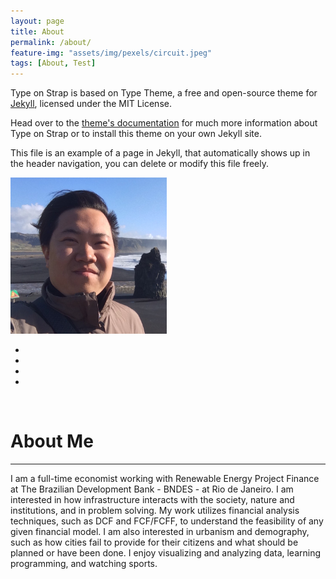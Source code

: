 ```yaml
---
layout: page
title: About
permalink: /about/
feature-img: "assets/img/pexels/circuit.jpeg"
tags: [About, Test]
---
```


Type on Strap is based on Type Theme, a free and open-source theme for [Jekyll](http://jekyllrb.com/), licensed under the MIT License.

Head over to the [theme's documentation](https://github.io/sylhare/Type-on-Strap) for much more information about Type on Strap or to install this theme on your own Jekyll site.

This file is an example of a page in Jekyll, that automatically shows up in the header navigation, you can delete or modify this file freely.

<div class="prof-pic">
<img src="images/yiechen.jpg" class="img-circle" width="250" height="250">
</div>

<!-- social icons bar START-->
<div class="social-icons">
<ul>
<li><a href="mailto:yiechen@gmail.com"><i class="fa fa-envelope faa-horizontal animated-hover" aria-hidden="true"></i></a></li>
<li><a href="https://twitter.com/yiechen"><i class="fa fa-twitter faa-horizontal animated-hover" aria-hidden="true"></i></a></li>
<li><a href="https://www.linkedin.com/in/yie-chen-yiu-98b670b9"><i class="fa fa-linkedin faa-horizontal animated-hover" aria-hidden="true"></i></a></li>
<li><a href="https://github.com/yiechen"><i class="fa fa-github faa-horizontal animated-hover" aria-hidden="true"></i></a></li>
</ul>
</div>
<!-- social icons bar END-->

<br>

# About Me
<hr>
I am a full-time economist working with Renewable Energy Project Finance at The Brazilian Development Bank - BNDES - at Rio de Janeiro. I am interested in how infrastructure interacts with the society, nature and institutions, and in problem solving. My work utilizes financial analysis techniques, such as DCF and FCF/FCFF, to understand the feasibility of any given financial model. I am also interested in urbanism and demography, such as how cities fail to provide for their citizens and what should be planned or have been done. I enjoy visualizing and analyzing data, learning programming, and watching sports.
